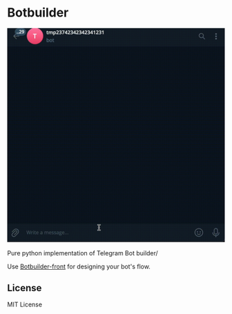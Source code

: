 # Botbuilder

![Demo](https://github.com/nickyfoster/tgbotbuilder/raw/main/docs/demo.gif)

Pure python implementation of Telegram Bot builder/

Use [Botbuilder-front](https://github.com/nickyfoster/tgbotbuilder-front) for designing your bot's flow.


## License
MIT License
